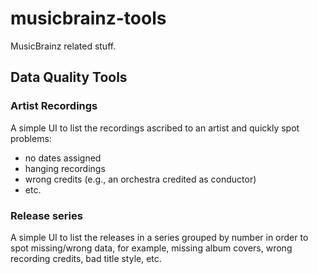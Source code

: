 # musicbrainz-tools

MusicBrainz related stuff.

## Data Quality Tools

### Artist Recordings

A simple UI to list the recordings ascribed to an artist and quickly spot problems:
 - no dates assigned
 - hanging recordings
 - wrong credits (e.g., an orchestra credited as conductor)
 - etc.

### Release series

A simple UI to list the releases in a series grouped by number in order to spot
missing/wrong data, for example, missing album covers, wrong recording credits, bad
title style, etc.
